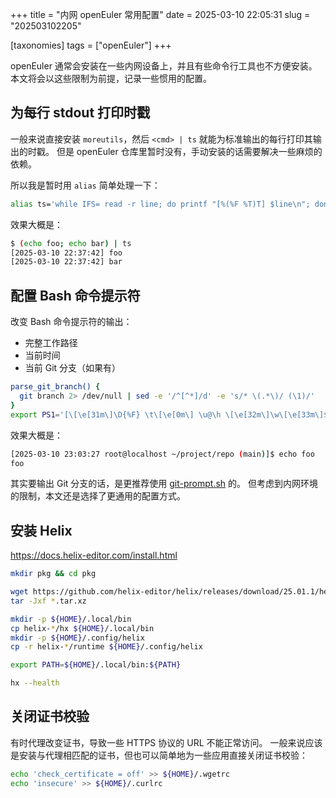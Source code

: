 +++
title = "内网 openEuler 常用配置"
date = 2025-03-10 22:05:31
slug = "202503102205"

[taxonomies]
tags = ["openEuler"]
+++

openEuler 通常会安装在一些内网设备上，并且有些命令行工具也不方便安装。
本文将会以这些限制为前提，记录一些惯用的配置。

<!-- more -->

## 为每行 stdout 打印时戳

一般来说直接安装 `moreutils`，然后 `<cmd> | ts` 就能为标准输出的每行打印其输出的时戳。
但是 openEuler 仓库里暂时没有，手动安装的话需要解决一些麻烦的依赖。

所以我是暂时用 `alias` 简单处理一下：

```sh
alias ts='while IFS= read -r line; do printf "[%(%F %T)T] $line\n"; done'
```

效果大概是：

```sh
$ (echo foo; echo bar) | ts
[2025-03-10 22:37:42] foo
[2025-03-10 22:37:42] bar
```

## 配置 Bash 命令提示符

改变 Bash 命令提示符的输出：

- 完整工作路径
- 当前时间
- 当前 Git 分支（如果有）

```sh
parse_git_branch() {
  git branch 2> /dev/null | sed -e '/^[^*]/d' -e 's/* \(.*\)/ (\1)/'
}
export PS1='[\[\e[31m\]\D{%F} \t\[\e[0m\] \u@\h \[\e[32m\]\w\[\e[33m\]$(parse_git_branch)\[\e[0m\]]$ '
```

效果大概是：

```sh
[2025-03-10 23:03:27 root@localhost ~/project/repo (main)]$ echo foo
foo
```

其实要输出 Git 分支的话，是更推荐使用 [git-prompt.sh](https://github.com/git/git/blob/master/contrib/completion/git-prompt.sh) 的。
但考虑到内网环境的限制，本文还是选择了更通用的配置方式。

## 安装 Helix

<https://docs.helix-editor.com/install.html>

```sh
mkdir pkg && cd pkg

wget https://github.com/helix-editor/helix/releases/download/25.01.1/helix-25.01.1-aarch64-linux.tar.xz
tar -Jxf *.tar.xz

mkdir -p ${HOME}/.local/bin
cp helix-*/hx ${HOME}/.local/bin
mkdir -p ${HOME}/.config/helix
cp -r helix-*/runtime ${HOME}/.config/helix

export PATH=${HOME}/.local/bin:${PATH}

hx --health
```

## 关闭证书校验

有时代理改变证书，导致一些 HTTPS 协议的 URL 不能正常访问。
一般来说应该是安装与代理相匹配的证书，但也可以简单地为一些应用直接关闭证书校验：

```sh
echo 'check_certificate = off' >> ${HOME}/.wgetrc
echo 'insecure' >> ${HOME}/.curlrc
```
